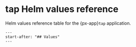 ```{px-app-values} tap
```

# tap Helm values reference

Helm values reference table for the {px-app}`tap` application.

```{include} ../../../applications/tap/README.md
---
start-after: "## Values"
---
```
